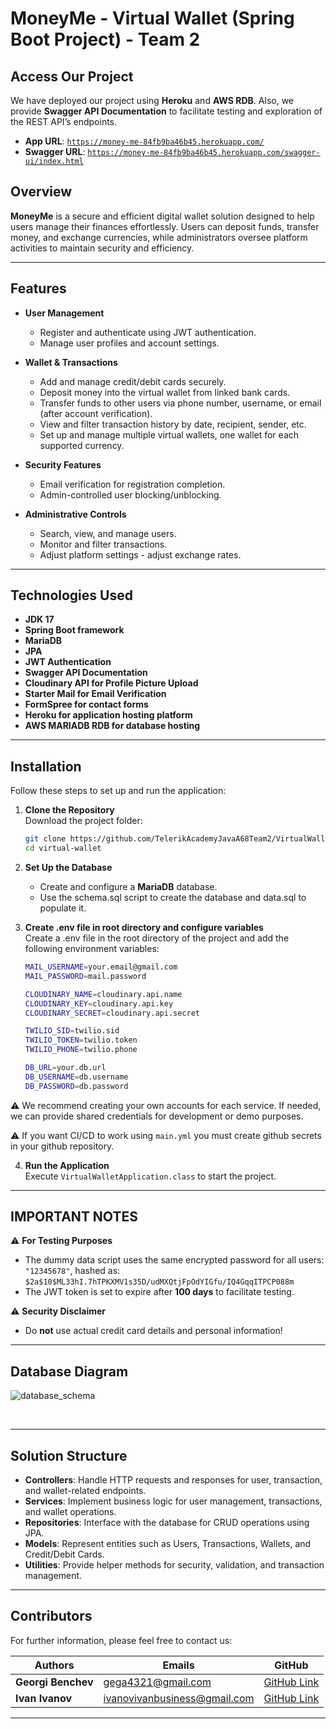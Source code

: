 # MoneyMe - Virtual Wallet (Spring Boot Project) - Team 2

## Access Our Project

We have deployed our project using **Heroku** and **AWS RDB**. Also, we provide **Swagger API Documentation** to facilitate testing and exploration of the REST API’s endpoints.

- **App URL**: [`https://money-me-84fb9ba46b45.herokuapp.com/`](https://money-me-84fb9ba46b45.herokuapp.com/)  
- **Swagger URL**: [`https://money-me-84fb9ba46b45.herokuapp.com/swagger-ui/index.html`](https://money-me-84fb9ba46b45.herokuapp.com/swagger-ui/index.html)

## Overview

**MoneyMe** is a secure and efficient digital wallet solution designed to help users manage their finances effortlessly. Users can deposit funds, transfer money, and exchange currencies, while administrators oversee platform activities to maintain security and efficiency.

---

## Features

- **User Management**
  - Register and authenticate using JWT authentication.
  - Manage user profiles and account settings.
  
- **Wallet & Transactions**
  - Add and manage credit/debit cards securely.
  - Deposit money into the virtual wallet from linked bank cards.
  - Transfer funds to other users via phone number, username, or email (after account verification).
  - View and filter transaction history by date, recipient, sender, etc.
  - Set up and manage multiple virtual wallets, one wallet for each supported currency.

- **Security Features**
  - Email verification for registration completion.
  - Admin-controlled user blocking/unblocking.
  
- **Administrative Controls**
  - Search, view, and manage users.
  - Monitor and filter transactions.
  - Adjust platform settings - adjust exchange rates.

---

## Technologies Used

- **JDK 17**
- **Spring Boot framework**
- **MariaDB**
- **JPA**
- **JWT Authentication**
- **Swagger API Documentation**
- **Cloudinary API for Profile Picture Upload**
- **Starter Mail for Email Verification**
- **FormSpree for contact forms**
- **Heroku for application hosting platform**
- **AWS MARIADB RDB for database hosting**

---

## Installation

Follow these steps to set up and run the application:

1. **Clone the Repository**  
   Download the project folder:
   ```sh
   git clone https://github.com/TelerikAcademyJavaA68Team2/VirtualWallet.git
   cd virtual-wallet
   ```
 
2. **Set Up the Database**  
   - Create and configure a **MariaDB** database.  
   - Use the schema.sql script to create the database and data.sql to populate it.

3. **Create .env file in root directory and configure variables**  
   Create a .env file in the root directory of the project and add the following environment variables:
   ```sh
   MAIL_USERNAME=your.email@gmail.com
   MAIL_PASSWORD=mail.password

   CLOUDINARY_NAME=cloudinary.api.name
   CLOUDINARY_KEY=cloudinary.api.key
   CLOUDINARY_SECRET=cloudinary.api.secret

   TWILIO_SID=twilio.sid
   TWILIO_TOKEN=twilio.token
   TWILIO_PHONE=twilio.phone

   DB_URL=your.db.url
   DB_USERNAME=db.username
   DB_PASSWORD=db.password
   ```
 ⚠️ We recommend creating your own accounts for each service. If needed, we can provide shared credentials for development or demo purposes.

 ⚠️ If you want CI/CD to work using `main.yml` you must create github secrets in your github repository.

4. **Run the Application**  
   Execute `VirtualWalletApplication.class` to start the project.

---

## **IMPORTANT NOTES**

⚠️ **For Testing Purposes**  
- The dummy data script uses the same encrypted password for all users: `"12345678"`, hashed as:  
  `$2a$10$ML33hI.7hTPKXMV1s35D/udMXQtjFpOdYIGfu/IQ4GqqITPCP088m`
- The JWT token is set to expire after **100 days** to facilitate testing.

⚠️ **Security Disclaimer**  
- Do **not** use actual credit card details and personal information!  

---

## Database Diagram

![database_schema](https://github.com/user-attachments/assets/d12b1914-566e-4c80-a0e1-50751e88afe9)

<br>

---

## Solution Structure

- **Controllers**: Handle HTTP requests and responses for user, transaction, and wallet-related endpoints.
- **Services**: Implement business logic for user management, transactions, and wallet operations.
- **Repositories**: Interface with the database for CRUD operations using JPA.
- **Models**: Represent entities such as Users, Transactions, Wallets, and Credit/Debit Cards.
- **Utilities**: Provide helper methods for security, validation, and transaction management.

---

## Contributors

For further information, please feel free to contact us:

| Authors               | Emails                       | GitHub                                           |
|-----------------------|------------------------------|--------------------------------------------------|
| **Georgi Benchev**    | gega4321@gmail.com           | [GitHub Link](https://github.com/Georgi-Benchev) |
| **Ivan Ivanov**       | ivanovivanbusiness@gmail.com | [GitHub Link](https://github.com/ivanoffcode)    |

---

